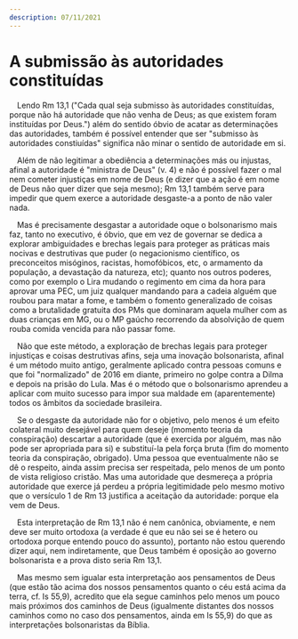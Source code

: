 ```yaml
---
description: 07/11/2021
---
```


# A submissão às autoridades constituídas

&emsp;Lendo Rm 13,1 ("Cada qual seja submisso às autoridades constituídas, porque não há autoridade que não venha de Deus; as que existem foram instituídas por Deus.") além do sentido óbvio de acatar as determinações das autoridades, também é possível entender que ser "submisso às autoridades constiuídas" significa não minar o sentido de autoridade em si.

&emsp;Além de não legitimar a obediência a determinações más ou injustas, afinal a autoridade é "ministra de Deus" (v. 4) e não é possível fazer o mal nem cometer injustiças em nome de Deus (e dizer que a ação é em nome de Deus não quer dizer que seja mesmo); Rm 13,1 também serve para impedir que quem exerce a autoridade desgaste-a a ponto de não valer nada.

&emsp;Mas é precisamente desgastar a autoridade oque o bolsonarismo mais faz, tanto no executivo, é óbvio, que em vez de governar se dedica a explorar ambiguidades e brechas legais para proteger as práticas mais nocivas e destrutivas que puder (o negacionismo científico, os preconceitos misóginos, racistas, homofóbicos, etc, o armamento da população, a devastação da natureza, etc); quanto nos outros poderes, como por exemplo o Lira mudando o regimento em cima da hora para aprovar uma PEC, um juiz qualquer mandando para a cadeia alguém que roubou para matar a fome, e também o fomento generalizado de coisas como a brutalidade gratuita dos PMs que dominaram aquela mulher com as duas crianças em MG, ou o MP gaúcho recorrendo da absolvição de quem rouba comida vencida para não passar fome.

&emsp;Não que este método, a exploração de brechas legais para proteger injustiças e coisas destrutivas afins, seja uma inovação bolsonarista, afinal é um método muito antigo, geralmente aplicado contra pessoas comuns e que foi "normalizado" de 2016 em diante, primeiro no golpe contra a Dilma e depois na prisão do Lula. Mas é o método que o bolsonarismo aprendeu a aplicar com muito sucesso para impor sua maldade em (aparentemente) todos os âmbitos da sociedade brasileira.

&emsp;Se o desgaste da autoridade não for o objetivo, pelo menos é um efeito colateral muito desejável para quem deseje (momento teoria da conspiração) descartar a autoridade (que é exercida por alguém, mas não pode ser apropriada para si) e substituí-la pela força bruta (fim do momento teoria da conspiração, obrigado).
Uma pessoa que eventualmente não se dê o respeito, ainda assim precisa ser respeitada, pelo menos de um ponto de vista religioso cristão. Mas uma autoridade que desmereça a própria autoridade que exerce já perdeu a própria legitimidade pelo mesmo motivo que o versículo 1 de Rm 13 justifica a aceitação da autoridade: porque ela vem de Deus.

&emsp;Esta interpretação de Rm 13,1 não é nem canônica, obviamente, e nem deve ser muito ortodoxa (a verdade é que eu não sei se é hetero ou ortodoxa porque entendo pouco do assunto), portanto não estou querendo dizer aqui, nem indiretamente, que Deus também é oposição ao governo bolsonarista e a prova disto seria Rm 13,1.

&emsp;Mas mesmo sem igualar esta interpretação aos pensamentos de Deus (que estão tão acima dos nossos pensamentos quanto o céu está acima da terra, cf. Is 55,9), acredito que ela segue caminhos pelo menos um pouco mais próximos dos caminhos de Deus (igualmente distantes dos nossos caminhos como no caso dos pensamentos, ainda em Is 55,9) do que as interpretações bolsonaristas da Bíblia.
